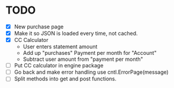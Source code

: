 # TODO

- [x] New purchase page
- [x] Make it so JSON is loaded every time, not cached.
- [x] CC Calculator
  - User enters statement amount
  - Add up "purchases" Payment per month for "Account"
  - Subtract user amount from "payment per month"
- [ ] Put CC calculator in engine package
- [ ] Go back and make error handling use cntl.ErrorPage(message)
- [ ] Split methods into get and post functions.
